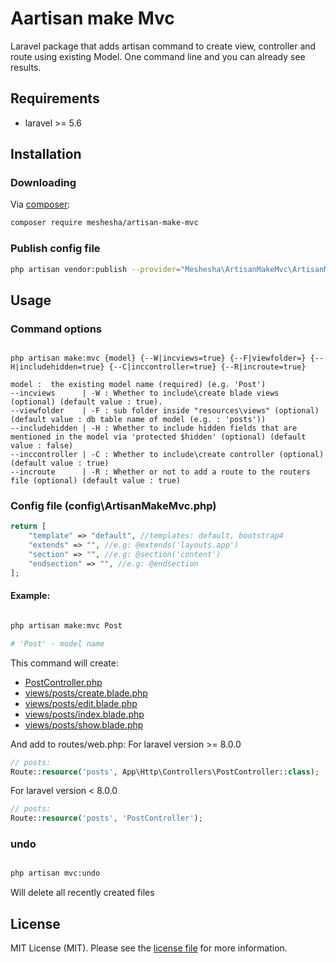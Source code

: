 # Aartisan make Mvc

Laravel package that adds artisan command to create view, controller and route using existing Model. One command line and you can already see results.

## Requirements
- laravel >= 5.6

## Installation

### Downloading

Via [composer](http://getcomposer.org):

```bash
composer require meshesha/artisan-make-mvc
```
### Publish config file

```bash
php artisan vendor:publish --provider="Meshesha\ArtisanMakeMvc\ArtisanMakeMvcServiceProvider"

```

## Usage

### Command options

```

php artisan make:mvc {model} {--W|incviews=true} {--F|viewfolder=} {--H|includehidden=true} {--C|inccontroller=true} {--R|incroute=true}

model :  the existing model name (required) (e.g. 'Post')
--incviews      | -W : Whether to include\create blade views  (optional) (default value : true).
--viewfolder    | -F : sub folder inside "resources\views" (optional) (default value : db table name of model (e.g. : 'posts'))
--includehidden | -H : Whether to include hidden fields that are mentioned in the model via 'protected $hidden' (optional) (default value : false)
--inccontroller | -C : Whether to include\create controller (optional) (default value : true)
--incroute      | -R : Whether or not to add a route to the routers file (optional) (default value : true)

```

### Config file (config\ArtisanMakeMvc.php)

```php
return [
    "template" => "default", //templates: default, bootstrap4
    "extends" => "", //e.g: @extends('layouts.app')
    "section" => "", //e.g: @section('content')
    "endsection" => "", //e.g: @endsection
];

```

#### Example:

```bash

php artisan make:mvc Post

# 'Post' - model name
```
This command will create:
- [PostController.php](https://github.com/meshesha/artisan-make-mvc/wiki/PostController)
- [views/posts/create.blade.php](https://github.com/meshesha/artisan-make-mvc/wiki/create.blade.php(default-tmpl))
- [views/posts/edit.blade.php](https://github.com/meshesha/artisan-make-mvc/wiki/edit.blade.php(default))
- [views/posts/index.blade.php](https://github.com/meshesha/artisan-make-mvc/wiki/index.blade.php(default))
- [views/posts/show.blade.php](https://github.com/meshesha/artisan-make-mvc/wiki/show.blade.php(default))

And add to routes/web.php:
For laravel version >= 8.0.0
```php
// posts:
Route::resource('posts', App\Http\Controllers\PostController::class);
```
For laravel version < 8.0.0

```php
// posts:
Route::resource('posts', 'PostController');
```


### undo

```bash

php artisan mvc:undo

```

Will delete all recently created files




## License

MIT License (MIT). Please see the
[license file](LICENSE.md) for more information.



